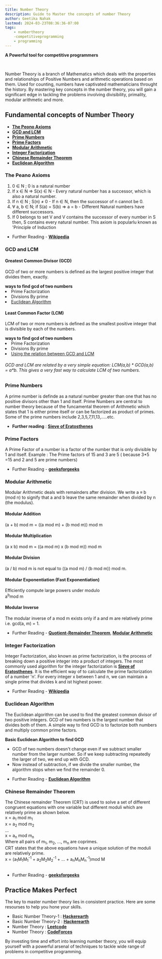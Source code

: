 ```yaml
---
title: Number Theory
description: Guide to Master the concepts of number Theory
author: Geetika Nahak
lastmod: 2024-03-23T08:36:36-07:00
tags:
    - numbertheory
    -competitiveprogramming
    - programming
---
```

<div class="box box-blue">
  
  **A Powerful tool for competitive programmers**
</div>

</br>

<p class="drop-cap">
Number Theory is a branch of Mathematics which deals with the properties and relationships of Positive Numbers and arithmetic operations based on them. Used for counting, numbers have captivated mathematicians throught the history. By mastering key concepts in the number theory, you will gain a significant edge in tackling the problems involving divisibility, primality, modular arithmetic and more.
</p>



## Fundamental concepts of Number Theory
- [**The Peono Axioms**](#the-peono-axioms)
- [**GCD and LCM**](#gcd-and-lcm)
- [**Prime Numbers**](#prime-numbers)
- [**Prime Factors**](https://www.geeksforgeeks.org/prime-factor/)
- [**Modular Arithmetic**](#modular-arithmetic)
- [**Integer Factorization**](#integer-factorization)
- [**Chinese Remainder Theorem**](#chinese-remainder-theorem)
- [**Euclidean Algorithm**](#euclidean-algorithm)

### The Peano Axioms

1. 0 ∈ N ; 0 is a natural number 
2. If x ∈ N  ⇒ S(x) ∈ N - Every natural number has a successor, which is also a natural number. 
3. If n ∈ N ; S(n) ≠ 0 - If  n ∈ N, then the successor of n cannot be  0. 
4. ∀ a, b ∈ N;  if S(a) = S(b) ⇒  a = b - Different Natural numbers have different successors.
5. If 0 belongs to set V and V contains the successor of every number in S then, S contains every natural number.
This axiom is popularlu known as 'Principle of Induction 

- Further Reading - [**Wikipedia**](https://en.wikipedia.org/wiki/Peano_axioms)

### GCD and LCM
#### Greatest Common Divisor (GCD)
GCD of two or more numbers is defined as the largest positive integer that divides them, exactly.

<div class="relative overflow-x-auto shadow-md sm:rounded-lg">
<strong>ways to find gcd of two numbers</strong>
<li>Prime Factorization</li>
       <li>Divisions By prime</li>
       <li><a target="_blank" href="https://www.geeksforgeeks.org/euclidean-algorithms-basic-and-extended/">Euclidean Algorithm</a></li>
   </ul>
</div>

#### Least Common Factor (LCM)
LCM of two or more numbers is defined as the smallest positive integer that is divisible by each of the numbers.

<div class="relative overflow-x-auto shadow-md sm:rounded-lg">
<strong>ways to find gcd of two numbers</strong>
<li>Prime Factorization</li>
       <li>Divisions By prime</li>
       <li><a target="_blank" href="https://www.geeksforgeeks.org/program-to-find-lcm-of-two-numbers/">Using the relation between GCD and LCM</a></li>
   </ul>

</div>

###### GCD and LCM are related by a very simple equation: LCM(a,b) * GCD(a,b) = a*b. This gives a very fast way to calculate LCM of two numbers.
 


### Prime Numbers
A prime number is definde as a natural number greater than one that has no positive divisors other than 1 and itself.
Prime Numbers are central to number theory because of the funcamental theorem of Arithmetic which states that 1 is either prime itself or can be factorized as product of primes.
Some of the prime numbers include 2,3,5,7,11,13,.....etc.
- <b>Further reading</b>  :  [**Sieve of Eratosthenes**](https://server-x-101.github.io/articles/sieve-of-eratosthenes/)


### Prime Factors
A Prime Factor of a number is a factor of the number that is only divisible by 1 and itself.
Example : The Prime factors of 15 and 3 are 5 ( because 3*5 =15 and 2 and 5 are prime numbers)
- Further Reading - [**geeksforgeeks**](https://www.geeksforgeeks.org/prime-factor/)


### Modular Arithmetic
Modular Arithmetic deals with remainders after division. We write a ≡ b (mod n) to signify that a and b leave the same remainder when divided by n (the modulus).
#### Modular Addition

(a + b) mod m = ((a mod m) + (b mod m)) mod m

#### Modular Multiplication
(a x b) mod m = ((a mod m) x (b mod m)) mod m
#### Modular Division
(a / b) mod m is not equal to ((a mod m) / (b mod m)) mod m.
#### Modular Exponentiation (Fast Exponentiation)
Efficiently compute large powers under modulo<br>
a<sup>b</sup>mod m
#### Modular Inverse
The modular inverse of a mod m exists only if a and m are relatively prime i.e. gcd(a, m) = 1.
- Further Reading -  [**Quotient-Remainder Theorem**](https://www.geeksforgeeks.org/quotient-remainder-theorem/), [**Modular Arithmetic**](https://www.geeksforgeeks.org/quotient-remainder-theorem/)

### Integer Factorization
<div>
Integer Factorization, also known as prime factorization, is the process of breaking down a positive integer into a product of integers.
The most commonly used algorithm for the integer factorization is <b><a href="https://server-x-101.github.io/articles/sieve-of-eratosthenes/">Sieve of Eratosthenes</a></b>. It is the efficient way of to calculate the prime factorization of a number 'n'. For every integer x between 1 and n, we can maintain a single prime that divides k and ist highest power.

- Further Reading - [**Wikipedia**](https://en.wikipedia.org/wiki/Integer_factorization)

### Euclidean Algorithm
The Euclidean algorithm can be used to find the greatest common divisor of two positive integers. GCD of two numbers is the largest number that divides both of them. A simple way to find GCD is to factorize both numbers and multiply common prime factors.
<div>
<strong> Basic Euclidean Algorithm to find GCD</strong> 
<ul>
<li>GCD of two numbers doesn't change even if we subtract smaller number from the larger number. So if we keep subtracting repeatedly the larger of two, we end up with GCD.</li><li>
Now instead of subtraction, if we divide the smaller number, the algorithm stops when we find the remainder 0.</li>
</div>

- Further Reading - [**Euclidean Algorithm**](https://www.geeksforgeeks.org/euclidean-algorithms-basic-and-extended/)



### Chinese Remainder Theorem

<div>The Chinese remainder Theorem (CRT) is used to solve a set of different congruent equations with one variable but different moduli which are relatively prime as shown below.
<br>x = a<sub>1</sub> mod m<sub>1</sub><br>x = a<sub>2</sub> mod m<sub>2</sub><br>...<br>x = a<sub>n</sub> mod m<sub>n</sub><br>
Where all pairs of m<sub>1</sub>, m<sub>2</sub>, ..., m<sub>n</sub> are coprimes.<br>
CRT states that the above equations have a unique solution of the moduli are relatively prime.<br>
x = (a<sub>1</sub>M<sub>1</sub>M<sub>1</sub><sup>-1</sup> + a<sub>2</sub>M<sub>2</sub>M<sub>2</sub><sup>-1</sup> + ... + a<sub>n</sub>M<sub>n</sub>M<sub>n</sub><sup>-1</sup>)mod M
<br>
</div>
<br>

- Further Reading - [**geeksforgeeks**](https://www.geeksforgeeks.org/introduction-to-chinese-remainder-theorem/)



## Practice Makes Perfect
The key to master number theory lies in consistent practice. Here are some resourses to help you hone your skills.
- Basic Number Theory-1 : [**Hackerearth**](https://www.hackerearth.com/practice/math/number-theory/basic-number-theory-1/practice-problems/)
- Basic Number Theory-2 : [**Hackerearth**](https://www.hackerearth.com/practice/math/number-theory/basic-number-theory-2/practice-problems/)
- Number Theory : [**Leetcode**](https://leetcode.com/tag/number-theory/)
- Number Theory : [**CodeForces**](https://codeforces.com/problemset?tags=number+theory)

By investing time and effort into learning number theory, you will equip yourself with a powerful arsenal of techniques to tackle wide range of problems in competitive programming.